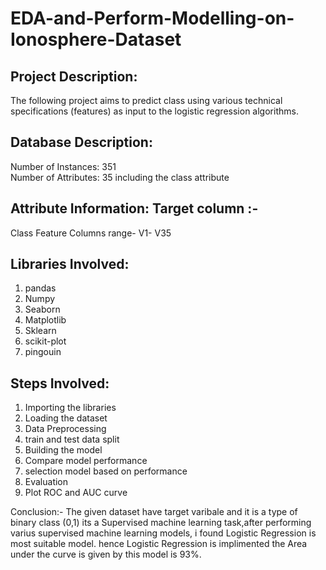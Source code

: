# EDA-and-Perform-Modelling-on-Ionosphere-Dataset

## Project Description:  
The following project aims to predict class using various technical specifications (features) as input to the logistic regression algorithms.  

## Database Description:  
Number of Instances: 351  
Number of Attributes: 35 including the class attribute

## Attribute Information: Target column :-
Class Feature 
Columns range- V1- V35

## Libraries Involved:
1. pandas
2. Numpy
3. Seaborn
4. Matplotlib
5. Sklearn
6. scikit-plot
7. pingouin

## Steps Involved:
1. Importing the libraries
2. Loading the dataset
3. Data Preprocessing
4. train and test data split
5. Building the model
6. Compare model performance
7. selection model based on performance
8. Evaluation 
9. Plot ROC and AUC curve

Conclusion:- The given dataset have target varibale and it is a type of binary class (0,1) its a Supervised machine learning task,after performing varius supervised machine learning models, i found Logistic Regression is most suitable model. hence Logistic Regression is implimented the Area under the curve is given by this model is 93%.
